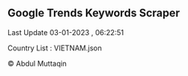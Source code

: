 

## Google Trends Keywords Scraper 
 
Last Update 03-01-2023 , 06:22:51

Country List :
VIETNAM.json



© Abdul Muttaqin 

